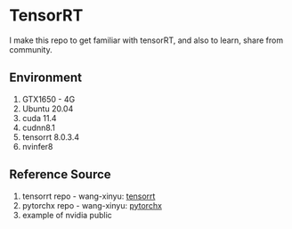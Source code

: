 # TensorRT

I make this repo to get familiar with tensorRT, and also to learn, share from community.

## Environment
1. GTX1650 - 4G
2. Ubuntu 20.04
3. cuda 11.4
4. cudnn8.1
5. tensorrt 8.0.3.4
6. nvinfer8

## Reference Source
1. tensorrt repo - wang-xinyu: [tensorrt](https://github.com/wang-xinyu/tensorrtx.git)
2. pytorchx repo - wang-xinyu: [pytorchx](https://github.com/wang-xinyu/pytorchx.git)
3. example of nvidia public